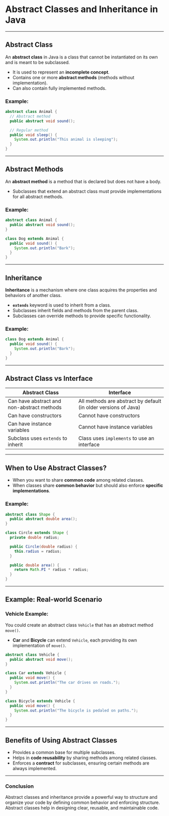 
# Abstract Classes and Inheritance in Java

---

## Abstract Class

An **abstract class** in Java is a class that cannot be instantiated on its own and is meant to be subclassed.

- It is used to represent an **incomplete concept**.
- Contains one or more **abstract methods** (methods without implementation).
- Can also contain fully implemented methods.

### Example:
```java
abstract class Animal {
  // Abstract method
  public abstract void sound();

  // Regular method
  public void sleep() {
    System.out.println("This animal is sleeping");
  }
}
```

---

## Abstract Methods

An **abstract method** is a method that is declared but does not have a body.

- Subclasses that extend an abstract class must provide implementations for all abstract methods.

### Example:
```java
abstract class Animal {
  public abstract void sound();
}

class Dog extends Animal {
  public void sound() {
    System.out.println("Bark");
  }
}
```

---

## Inheritance

**Inheritance** is a mechanism where one class acquires the properties and behaviors of another class.

- **`extends`** keyword is used to inherit from a class.
- Subclasses inherit fields and methods from the parent class.
- Subclasses can override methods to provide specific functionality.

### Example:
```java
class Dog extends Animal {
  public void sound() {
    System.out.println("Bark");
  }
}
```

---

## Abstract Class vs Interface

| Abstract Class                          | Interface                            |
|-----------------------------------------|--------------------------------------|
| Can have abstract and non-abstract methods | All methods are abstract by default (in older versions of Java) |
| Can have constructors                   | Cannot have constructors             |
| Can have instance variables             | Cannot have instance variables       |
| Subclass uses `extends` to inherit      | Class uses `implements` to use an interface |

---

## When to Use Abstract Classes?

- When you want to share **common code** among related classes.
- When classes share **common behavior** but should also enforce **specific implementations**.

### Example:
```java
abstract class Shape {
  public abstract double area();
}

class Circle extends Shape {
  private double radius;

  public Circle(double radius) {
    this.radius = radius;
  }

  public double area() {
    return Math.PI * radius * radius;
  }
}
```

---

## Example: Real-world Scenario

### Vehicle Example:
You could create an abstract class `Vehicle` that has an abstract method `move()`.

- **Car** and **Bicycle** can extend `Vehicle`, each providing its own implementation of `move()`.
  
```java
abstract class Vehicle {
  public abstract void move();
}

class Car extends Vehicle {
  public void move() {
    System.out.println("The car drives on roads.");
  }
}

class Bicycle extends Vehicle {
  public void move() {
    System.out.println("The bicycle is pedaled on paths.");
  }
}
```

---

## Benefits of Using Abstract Classes

- Provides a common base for multiple subclasses.
- Helps in **code reusability** by sharing methods among related classes.
- Enforces a **contract** for subclasses, ensuring certain methods are always implemented.

---

### Conclusion

Abstract classes and inheritance provide a powerful way to structure and organize your code by defining common behavior and enforcing structure. Abstract classes help in designing clear, reusable, and maintainable code.

